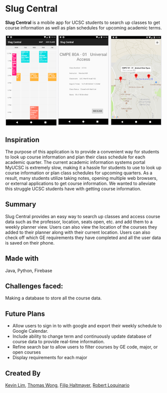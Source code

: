 # Slug Central
**Slug Central** is a mobile app for UCSC students to search up classes to get course information as well as plan schedules for upcoming academic terms.

![](images/screen-shot.png)

## Inspiration
The purpose of this application is to provide a convenient way for students to look up course information and plan their class schedule for each academic quarter. The current academic information systems portal MyUCSC is extremely slow, making it a hassle for students to use to look up course information or plan class schedules for upcoming quarters. As a result, many students utilize taking notes, opening multiple web browsers, or external applications to get course information. We wanted to alleviate this struggle UCSC students have with getting course information.

## Summary
Slug Central provides an easy way to search up classes and access course data such as the professor, location, seats open, etc. and add them to a weekly planner view. Users can also view the location of the courses they added to their planner along with their current location. Users can also check off which GE requirements they have completed and all the user data is saved on their phone.

## Made with
Java, Python, Firebase

## Challenges faced:
Making a database to store all the course data.

## Future Plans
* Allow users to sign in to with google and export their weekly schedule to Google Calendar. 
* Include ability to change term and continuously update database of course data to provide real-time information.
* Refine search bar to allow users to filter courses by GE code, major, or open courses
* Display requirements for each major

## Created By
[Kevin Lim](https://github.com/klimbin), [Thomas Wong](https://github.com/twong40), [Filip Haltmayer](https://github.com/fhaltmayer), [Robert Loquinario](https://github.com/lokinario)
